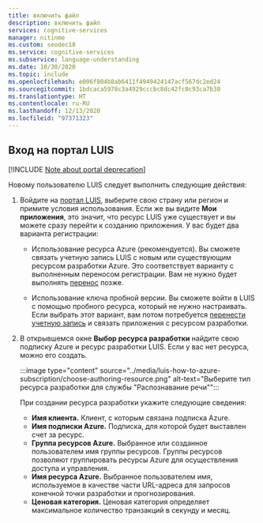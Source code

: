```yaml
---
title: включить файл
description: включить файл
services: cognitive-services
manager: nitinme
ms.custom: seodec18
ms.service: cognitive-services
ms.subservice: language-understanding
ms.date: 10/30/2020
ms.topic: include
ms.openlocfilehash: e006f804b8ab6411f4949424147acf567dc2ed24
ms.sourcegitcommit: 1bdcaca5978c3a4929cccbc8dc42fc0c93ca7b30
ms.translationtype: HT
ms.contentlocale: ru-RU
ms.lasthandoff: 12/13/2020
ms.locfileid: "97371323"
---
```

## <a name="sign-in-to-luis-portal"></a>Вход на портал LUIS

[!INCLUDE [Note about portal deprecation](luis-portal-note.md)]

Новому пользователю LUIS следует выполнить следующие действия:

1. Войдите на [портал LUIS](https://www.luis.ai), выберите свою страну или регион и примите условия использования. Если же вы видите **Мои приложения**, это значит, что ресурс LUIS уже существует и вы можете сразу перейти к созданию приложения. У вас будет два варианта регистрации:

    * Использование ресурса Azure (рекомендуется). Вы сможете связать учетную запись LUIS с новым или существующим ресурсом разработки Azure. Это соответствует варианту с выполненным переносом регистрации. Вам не нужно будет выполнять [перенос](../luis-migration-authoring.md#what-is-migration) позже.

    * Использование ключа пробной версии. Вы сможете войти в LUIS с помощью пробного ресурса, который не нужно настраивать. Если выбрать этот вариант, вам потом потребуется [перенести учетную запись](../luis-migration-authoring.md#migration-steps) и связать приложения с ресурсом разработки.

1. В открывшемся окне **Выбор ресурса разработки** найдите свою подписку Azure и ресурс разработки LUIS. Если у вас нет ресурса, можно его создать.

    :::image type="content" source="../media/luis-how-to-azure-subscription/choose-authoring-resource.png" alt-text="Выберите тип ресурса разработки для службы &quot;Распознавание речи&quot;":::
    
    При создании ресурса разработки укажите следующие сведения:
    * **Имя клиента.** Клиент, с которым связана подписка Azure.
    * **Имя подписки Azure.** Подписка, для которой будет выставлен счет за ресурс.
    * **Группа ресурсов Azure.** Выбранное или созданное пользователем имя группы ресурсов. Группы ресурсов позволяют группировать ресурсы Azure для осуществления доступа и управления.
    * **Имя ресурса Azure.** Выбранное пользователем имя, используемое в качестве части URL-адреса для запросов конечной точки разработки и прогнозирования.
    * **Ценовая категория.** Ценовая категория определяет максимальное количество транзакций в секунду и месяц.


